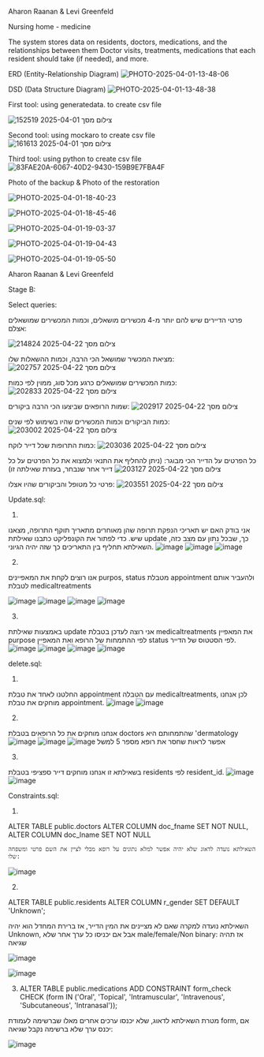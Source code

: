 Aharon Raanan & Levi Greenfeld

Nursing home - medicine

The system stores data on residents, doctors, medications, and the relationships between them
Doctor visits, treatments, medications that each resident should take (if needed),
and more.


ERD (Entity-Relationship Diagram)
  ![PHOTO-2025-04-01-13-48-06](https://github.com/user-attachments/assets/acc81ce9-0dc0-4119-91be-6d738da6b901)
  
DSD (Data Structure Diagram)
![PHOTO-2025-04-01-13-48-38](https://github.com/user-attachments/assets/31011c74-5903-494f-af79-15b81a33ffdc)


First tool: using generatedata. to create csv file

![צילום מסך 2025-04-01 152519](https://github.com/user-attachments/assets/9183710c-c128-407f-a34d-d4841d5468b4)


Second tool: using mockaro to create csv file
![צילום מסך 2025-04-01 161613](https://github.com/user-attachments/assets/09e531f6-3ffb-4ec1-b9eb-353b4b0cd6d1)



Third tool: using python to create csv file
![83FAE20A-6067-40D2-9430-159B9E7FBA4F](https://github.com/user-attachments/assets/33415e6a-55d4-43ce-b872-cf293b1ba71c)


Photo of the backup & Photo of the restoration

![PHOTO-2025-04-01-18-40-23](https://github.com/user-attachments/assets/50152aa5-8198-4e0a-bfb9-db61b51e7687)

![PHOTO-2025-04-01-18-45-46](https://github.com/user-attachments/assets/6c3f8a90-7d2f-4894-91c3-65f5e32fadfe)

![PHOTO-2025-04-01-19-03-37](https://github.com/user-attachments/assets/c93697a1-8375-4bc6-931d-0b30109332c7)

![PHOTO-2025-04-01-19-04-43](https://github.com/user-attachments/assets/febfa1c5-9cf8-43ff-8ee4-5e469d613faa)

![PHOTO-2025-04-01-19-05-50](https://github.com/user-attachments/assets/7e628ba9-15f6-4a85-8efd-e7284f1b8d34)


Aharon Raanan & Levi Greenfeld


Stage B:

Select queries:



פרטי הדיירים שיש להם יותר מ-4 מכשירים מושאלים, וכמות המכשירים שמושאלים אצלם:


![צילום מסך 2025-04-22 214824](https://github.com/user-attachments/assets/0bba89cf-8583-4faf-ae84-134e0bc5dc9b)



מציאת המכשיר שמושאל הכי הרבה, וכמות ההשאלות שלו:
![צילום מסך 2025-04-22 202757](https://github.com/user-attachments/assets/e82c475c-5854-47fb-9619-7439af7c7226)


כמות המכשירים שמושאלים כרגע מכל סוג, ממוין לפי כמות:
![צילום מסך 2025-04-22 202833](https://github.com/user-attachments/assets/a37eb3a9-9c3b-4b63-9396-37aa850097e7)


שמות הרופאים שביצעו הכי הרבה ביקורים:
![צילום מסך 2025-04-22 202917](https://github.com/user-attachments/assets/3a1a63ad-f3e6-4d21-a5ab-4536356f928d)


כמות הביקורים וכמות המכשירים שהיו בשימוש לפי שנים:
![צילום מסך 2025-04-22 203002](https://github.com/user-attachments/assets/f7caf71d-9ec0-496c-96ec-95fc58776cb8)


כמות התרופות שכל דייר לוקח:
![צילום מסך 2025-04-22 203036](https://github.com/user-attachments/assets/7160d26a-4508-4f69-b46c-0b89f4d6e354)


כל הפרטים על הדייר הכי מבוגר:
(ניתן להחליף את התנאי ולמצוא את כל הפרטים על כל דייר אחר שנבחר, בעזרת שאילתה זו)
![צילום מסך 2025-04-22 203127](https://github.com/user-attachments/assets/b3a2cec1-2fa2-4d2f-8d20-f54b47809a43)

פרטי כל מטופל והביקורים שהיו אצלו:
![צילום מסך 2025-04-22 203551](https://github.com/user-attachments/assets/4bb12c95-2fb2-4317-93de-c8428c385f34)



Update.sql:

1. 
אני בודק האם יש תאריכי הנפקת תרופה שהן מאוחרים מתאריך תוקף התרופה, מצאנו שיש. כדי לפתור את הקונפליקט כתבנו שאילתת update כך, שבכל נתון עם מצב כזה, השאילתא תחליף בין התאריכים כך שזה יהיה הגיוני.
![image](https://github.com/user-attachments/assets/3ebf7aa4-05ef-4b50-a321-ccd0badfeec4)
![image](https://github.com/user-attachments/assets/48e2a19f-d36e-4d14-a360-5ffec8056c82)
![image](https://github.com/user-attachments/assets/d2f8cb1c-35c4-439e-82d6-d5253c1e8511)

2.

אנו רוצים לקחת את המאפיינים purpos, status מטבלת appointment ולהעביר אותם לטבלת medicaltreatments 

![image](https://github.com/user-attachments/assets/8d6e0006-38d1-423f-802f-0ea963d50f27)
![image](https://github.com/user-attachments/assets/745ac4db-2d47-4dcc-a750-176ca5e5e3a4)
![image](https://github.com/user-attachments/assets/83301915-50f3-4684-9da6-7de5e425b8d1)
![image](https://github.com/user-attachments/assets/a978e881-a8f5-4aa6-a05c-b030bd06d32f)

3.
באמצעות שאילתת update אני רוצה לעדכן בטבלת medicaltreatments את המאפיין purpose לפי ההתמחות של הרופא ואת המאפיין status לפי הסטטוס של הדייר.
![image](https://github.com/user-attachments/assets/4c451012-decb-4b5b-a603-beb6a50bd1fe)
![image](https://github.com/user-attachments/assets/d63f6b29-2832-4863-baf0-1d95229e22c1)
![image](https://github.com/user-attachments/assets/661d1e35-fbd0-4c0a-bda8-c2830779e7ee)
![image](https://github.com/user-attachments/assets/a04e8fa2-f529-43f7-bc2d-909815df991e)

delete.sql:

1.

החלטנו לאחד את טבלת appointment עם הטבלה medicaltreatments, לכן אנחנו מוחקים את טבלת appointment.
![image](https://github.com/user-attachments/assets/28245ec1-6988-4a7c-9bd8-0832ff32193f)
![image](https://github.com/user-attachments/assets/945e83be-0a82-414d-a186-5a1545bf5e83)

2.

אנחנו מוחקים את כל הרופאים בטבלת doctors שהתמחותם היא 'dermatology
![image](https://github.com/user-attachments/assets/a98fca7f-ac68-4e79-90e5-72b082d4f61a)
![image](https://github.com/user-attachments/assets/dc342fa9-5e04-480e-952a-f86727002bff)
![image](https://github.com/user-attachments/assets/95083717-54eb-4c36-b237-b34175c1d4db)
אפשר לראות שחסר את רופא מספר 5 למשל

3.

בשאילתא זו אנחנו מוחקים דייר ספציפי בטבלת residents לפי resident_id.
![image](https://github.com/user-attachments/assets/7dbbc544-ec26-4e1f-8195-fca0a50507a2)
![image](https://github.com/user-attachments/assets/74b09d1b-0ccb-4cf2-af7e-4d18cbd5cb1f)


Constraints.sql:

1.
ALTER TABLE public.doctors
    ALTER COLUMN doc_fname SET NOT NULL,
    ALTER COLUMN doc_lname SET NOT NULL

    השאילתא נועדה לדאוג שלא יהיה אפשר למלא נתונים על רופא מבלי לציין את השם פרטי ומשפחה שלו:
  

  ![image](https://github.com/user-attachments/assets/b8dcd380-314b-4dd4-b9c7-99ea19214942)

2.
  ALTER TABLE public.residents
    ALTER COLUMN r_gender SET DEFAULT 'Unknown';

  השאילתא נועדה למקרה שאם לא מציינים את המין הדייר, אז ברירת המחדל הוא יהיה Unknown, אבל אם יכניסו כל ערך אחר שלא male/female/Non binary: אז תהיה שגיאה

  ![image](https://github.com/user-attachments/assets/b7f67951-7754-480c-bcab-75e9e1ba7518)

  ![image](https://github.com/user-attachments/assets/39b17469-1618-401f-9740-d67b89976af7)

3.
    ALTER TABLE public.medications
    ADD CONSTRAINT form_check CHECK (form IN ('Oral', 'Topical', 'Intramuscular', 'Intravenous', 'Subcutaneous', 'Intranasal'));

  
מטרת השאילתא לדאוג, שלא יכנסו ערכים אחרים מאלו שברשימה לעמודת form, אם יכנס ערך שלא ברשימה נקבל שגיאה:

![image](https://github.com/user-attachments/assets/93a806ee-033f-47a7-bcb4-04e9396093a1)

  
